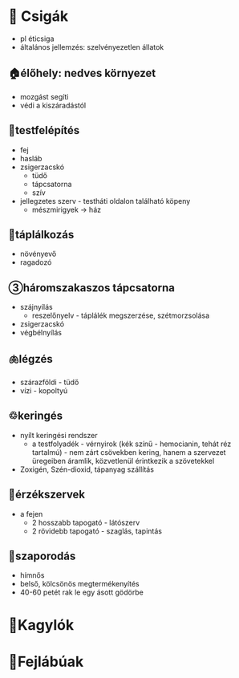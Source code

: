 # 🐌 Csigák
- pl éticsiga
- általános jellemzés: szelvényezetlen állatok
## 🏠élőhely: nedves környezet
- mozgást segíti
- védi a kiszáradástól
## 🐌testfelépítés
- fej
- hasláb
- zsigerzacskó
	- tüdő
	- tápcsatorna
	- szív
- jellegzetes szerv - testháti oldalon található köpeny
	- mészmirigyek -> ház
## 👄táplálkozás
- növényevő
- ragadozó
## ③háromszakaszos tápcsatorna
- szájnyílás
	- reszelőnyelv - táplálék megszerzése, szétmorzsolása
- zsigerzacskó
- végbélnyílás
## 🫁légzés
- szárazföldi - tüdő
- vízi - kopoltyú
## ♲keringés
- nyílt keringési rendszer
	- a testfolyadék - vérnyirok (kék színű - hemocianin, tehát réz tartalmú) - nem zárt csövekben kering, hanem a szervezet üregeiben áramlik, közvetlenül érintkezik a szövetekkel
- Zoxigén, Szén-dioxid, tápanyag szállítás
## 👀érzékszervek
- a fejen
	- 2 hosszabb tapogató - látószerv
	- 2 rövidebb tapogató - szaglás, tapintás
## 🍆szaporodás
- hímnős
- belső, kölcsönös megtermékenyítés
- 40-60 petét rak le egy ásott gödörbe
# 🐚Kagylók
# 🦵Fejlábúak